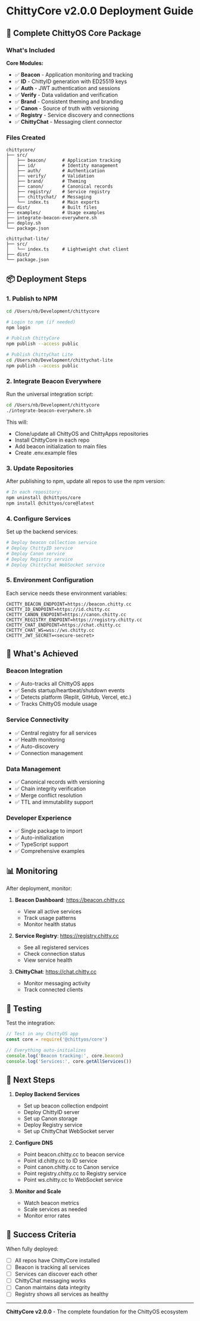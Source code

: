 # ChittyCore v2.0.0 Deployment Guide

## 🚀 Complete ChittyOS Core Package

### What's Included

**Core Modules:**
- ✅ **Beacon** - Application monitoring and tracking
- ✅ **ID** - ChittyID generation with ED25519 keys
- ✅ **Auth** - JWT authentication and sessions
- ✅ **Verify** - Data validation and verification
- ✅ **Brand** - Consistent theming and branding
- ✅ **Canon** - Source of truth with versioning
- ✅ **Registry** - Service discovery and connections
- ✅ **ChittyChat** - Messaging client connector

### Files Created

```
chittycore/
├── src/
│   ├── beacon/      # Application tracking
│   ├── id/          # Identity management
│   ├── auth/        # Authentication
│   ├── verify/      # Validation
│   ├── brand/       # Theming
│   ├── canon/       # Canonical records
│   ├── registry/    # Service registry
│   ├── chittychat/  # Messaging
│   └── index.ts     # Main exports
├── dist/            # Built files
├── examples/        # Usage examples
├── integrate-beacon-everywhere.sh
├── deploy.sh
└── package.json

chittychat-lite/
├── src/
│   └── index.ts     # Lightweight chat client
├── dist/
└── package.json
```

## 📦 Deployment Steps

### 1. Publish to NPM

```bash
cd /Users/nb/Development/chittycore

# Login to npm (if needed)
npm login

# Publish ChittyCore
npm publish --access public

# Publish ChittyChat Lite
cd /Users/nb/Development/chittychat-lite
npm publish --access public
```

### 2. Integrate Beacon Everywhere

Run the universal integration script:

```bash
cd /Users/nb/Development/chittycore
./integrate-beacon-everywhere.sh
```

This will:
- Clone/update all ChittyOS and ChittyApps repositories
- Install ChittyCore in each repo
- Add beacon initialization to main files
- Create .env.example files

### 3. Update Repositories

After publishing to npm, update all repos to use the npm version:

```bash
# In each repository:
npm uninstall @chittyos/core
npm install @chittyos/core@latest
```

### 4. Configure Services

Set up the backend services:

```bash
# Deploy beacon collection service
# Deploy ChittyID service
# Deploy Canon service
# Deploy Registry service
# Deploy ChittyChat WebSocket service
```

### 5. Environment Configuration

Each service needs these environment variables:

```env
CHITTY_BEACON_ENDPOINT=https://beacon.chitty.cc
CHITTY_ID_ENDPOINT=https://id.chitty.cc
CHITTY_CANON_ENDPOINT=https://canon.chitty.cc
CHITTY_REGISTRY_ENDPOINT=https://registry.chitty.cc
CHITTY_CHAT_ENDPOINT=https://chat.chitty.cc
CHITTY_CHAT_WS=wss://ws.chitty.cc
CHITTY_JWT_SECRET=<secure-secret>
```

## 🎯 What's Achieved

### Beacon Integration
- ✅ Auto-tracks all ChittyOS apps
- ✅ Sends startup/heartbeat/shutdown events
- ✅ Detects platform (Replit, GitHub, Vercel, etc.)
- ✅ Tracks ChittyOS module usage

### Service Connectivity
- ✅ Central registry for all services
- ✅ Health monitoring
- ✅ Auto-discovery
- ✅ Connection management

### Data Management
- ✅ Canonical records with versioning
- ✅ Chain integrity verification
- ✅ Merge conflict resolution
- ✅ TTL and immutability support

### Developer Experience
- ✅ Single package to import
- ✅ Auto-initialization
- ✅ TypeScript support
- ✅ Comprehensive examples

## 📊 Monitoring

After deployment, monitor:

1. **Beacon Dashboard**: https://beacon.chitty.cc
   - View all active services
   - Track usage patterns
   - Monitor health status

2. **Service Registry**: https://registry.chitty.cc
   - See all registered services
   - Check connection status
   - View service health

3. **ChittyChat**: https://chat.chitty.cc
   - Monitor messaging activity
   - Track connected clients

## 🔧 Testing

Test the integration:

```javascript
// Test in any ChittyOS app
const core = require('@chittyos/core')

// Everything auto-initializes
console.log('Beacon tracking:', core.beacon)
console.log('Services:', core.getAllServices())
```

## 📝 Next Steps

1. **Deploy Backend Services**
   - Set up beacon collection endpoint
   - Deploy ChittyID server
   - Set up Canon storage
   - Deploy Registry service
   - Set up ChittyChat WebSocket server

2. **Configure DNS**
   - Point beacon.chitty.cc to beacon service
   - Point id.chitty.cc to ID service
   - Point canon.chitty.cc to Canon service
   - Point registry.chitty.cc to Registry service
   - Point ws.chitty.cc to WebSocket service

3. **Monitor and Scale**
   - Watch beacon metrics
   - Scale services as needed
   - Monitor error rates

## 🎉 Success Criteria

When fully deployed:
- [ ] All repos have ChittyCore installed
- [ ] Beacon is tracking all services
- [ ] Services can discover each other
- [ ] ChittyChat messaging works
- [ ] Canon maintains data integrity
- [ ] Registry shows all services as healthy

---

**ChittyCore v2.0.0** - The complete foundation for the ChittyOS ecosystem